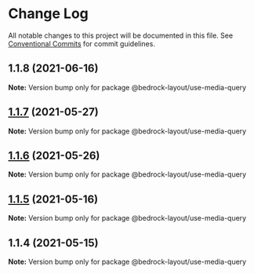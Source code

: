 # Change Log

All notable changes to this project will be documented in this file.
See [Conventional Commits](https://conventionalcommits.org) for commit guidelines.

## 1.1.8 (2021-06-16)

**Note:** Version bump only for package @bedrock-layout/use-media-query





## [1.1.7](https://github.com/Bedrock-Layouts/Bedrock/compare/@bedrock-layout/use-media-query@1.1.6...@bedrock-layout/use-media-query@1.1.7) (2021-05-27)

**Note:** Version bump only for package @bedrock-layout/use-media-query





## [1.1.6](https://github.com/Bedrock-Layouts/Bedrock/compare/@bedrock-layout/use-media-query@1.1.5...@bedrock-layout/use-media-query@1.1.6) (2021-05-26)

**Note:** Version bump only for package @bedrock-layout/use-media-query





## [1.1.5](https://github.com/Bedrock-Layouts/Bedrock/compare/@bedrock-layout/use-media-query@1.1.4...@bedrock-layout/use-media-query@1.1.5) (2021-05-16)

**Note:** Version bump only for package @bedrock-layout/use-media-query





## 1.1.4 (2021-05-15)

**Note:** Version bump only for package @bedrock-layout/use-media-query
